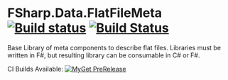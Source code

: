 # FSharp.Data.FlatFileMeta [![Build status](https://ci.appveyor.com/api/projects/status/9n2b29obiv00ili4/branch/master?svg=true)](https://ci.appveyor.com/project/jbtule/fsharp-data-flatfilemeta/branch/master) [![Build Status](https://travis-ci.org/ekonbenefits/FSharp.Data.FlatFileMeta.svg?branch=master)](https://travis-ci.org/ekonbenefits/FSharp.Data.FlatFileMeta)

Base Library of meta components to describe flat files. Libraries must be written in F#, but resulting library can be consumable in C# or F#.

CI Builds Available: [![MyGet PreRelease](https://img.shields.io/myget/ci-fsharp-flatfilemeta/vpre/FSharp.Data.FlatFileMeta.svg)](https://www.myget.org/feed/ci-fsharp-flatfilemeta/package/nuget/FSharp.Data.FlatFileMeta)

